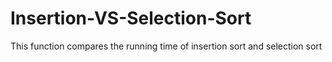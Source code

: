 # Insertion-VS-Selection-Sort
This function compares the running time of insertion sort and selection sort
